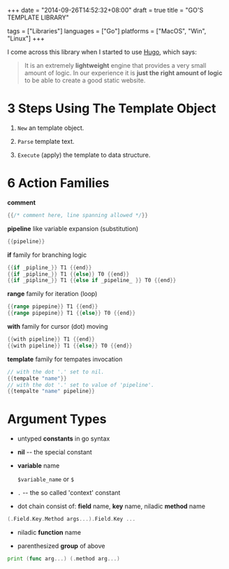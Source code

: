 +++
date      = "2014-09-26T14:52:32+08:00"
draft     = true
title     = "GO'S TEMPLATE LIBRARY"

tags      = ["Libraries"]
languages = ["Go"]
platforms = ["MacOS", "Win", "Linux"]
+++

I come across this library when I started to use [Hugo](http://gohugo.io),
which says:

> It is an extremely __lightweight__ engine that provides a very small amount of
> logic. In our experience it is __just the right amount of logic__ to be able to
> create a good static website.

<!--more-->

# 3 Steps Using The Template Object ##

1. `New` an template object.

2. `Parse` template text.

3. `Execute` (apply) the template to data structure.

# 6 Action Families ##

__comment__

```go
{{/* comment here, line spanning allowed */}}
```

__pipeline__ like variable expansion (substitution)

```go
{{pipeline}}
```

__if__ family for branching logic

```go
{{if _pipline_}} T1 {{end}}
{{if _pipline_}} T1 {{else}} T0 {{end}}
{{if _pipline_}} T1 {{else if _pipeline_ }} T0 {{end}}

```

__range__ family for iteration (loop)

```go
{{range pipepine}} T1 {{end}}
{{range pipepine}} T1 {{else}} T0 {{end}}

```

__with__ family for cursor (dot) moving

```go
{{with pipeline}} T1 {{end}}
{{with pipeline}} T1 {{else}} T0 {{end}}

```

__template__ family for tempates invocation
```go
// with the dot '.' set to nil.
{{tempalte "name"}}
// with the dot '.' set to value of 'pipeline'.
{{tempalte "name" pipeline}}

```


# Argument Types

+ untyped __constants__ in go syntax

+ __nil__ -- the special constant

+ __variable__ name

    `$variable_name` or `$`

+ `.` -- the so called 'context' constant

+ dot chain consist of: __field__ name,  __key__ name,  niladic __method__ name

```go
(.Field.Key.Method args...).Field.Key ...
```

+ niladic __function__ name

+ parenthesized __group__ of above

```go
print (func arg...) (.method arg...)
```
